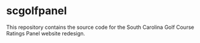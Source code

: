 # scgolfpanel
This repository contains the source code for the South Carolina Golf Course Ratings Panel website redesign.

